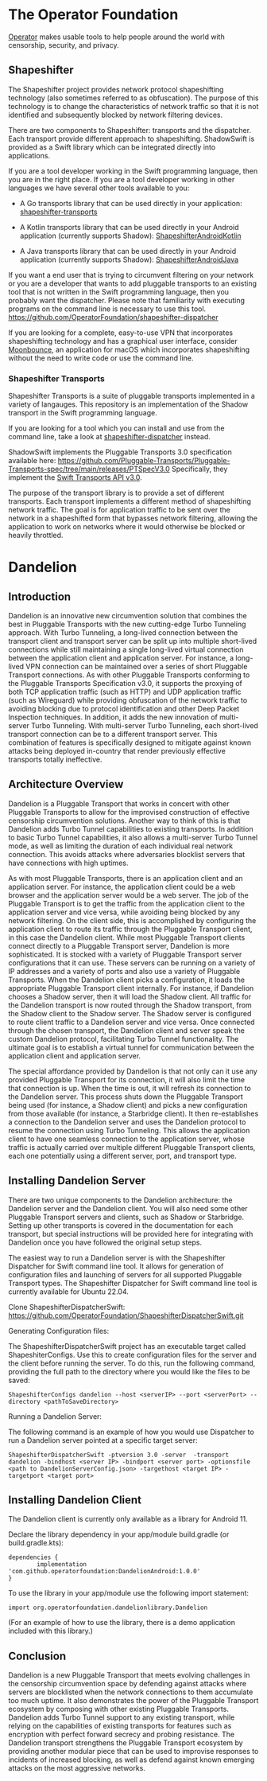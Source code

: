 # The Operator Foundation

[Operator](https://operatorfoundation.org) makes usable tools to help people around the world with censorship, security, and privacy.

## Shapeshifter

The Shapeshifter project provides network protocol shapeshifting technology
(also sometimes referred to as obfuscation). The purpose of this technology is
to change the characteristics of network traffic so that it is not identified
and subsequently blocked by network filtering devices.

There are two components to Shapeshifter: transports and the dispatcher. Each
transport provide different approach to shapeshifting. ShadowSwift is provided as a 
Swift library which can be integrated directly into applications.

If you are a tool developer working in the Swift programming language, then you
are in the right place. If you are a tool developer working in other languages we have 
several other tools available to you:

- A Go transports library that can be used directly in your application:
[shapeshifter-transports](https://github.com/OperatorFoundation/shapeshifter-transports)

- A Kotlin transports library that can be used directly in your Android application (currently supports Shadow):
[ShapeshifterAndroidKotlin](https://github.com/OperatorFoundation/ShapeshifterAndroidKotlin)

- A Java transports library that can be used directly in your Android application (currently supports Shadow):
[ShapeshifterAndroidJava](https://github.com/OperatorFoundation/ShapeshifterAndroidJava)

If you want a end user that is trying to circumvent filtering on your network or
you are a developer that wants to add pluggable transports to an existing tool
that is not written in the Swift programming language, then you probably want the
dispatcher. Please note that familiarity with executing programs on the command
line is necessary to use this tool.
<https://github.com/OperatorFoundation/shapeshifter-dispatcher>

If you are looking for a complete, easy-to-use VPN that incorporates
shapeshifting technology and has a graphical user interface, consider
[Moonbounce](https://github.com/OperatorFoundation/Moonbounce), an application for macOS which incorporates shapeshifting without
the need to write code or use the command line.

### Shapeshifter Transports

Shapeshifter Transports is a suite of pluggable transports implemented in a variety of langauges. This repository 
is an implementation of the Shadow transport in the Swift programming language. 

If you are looking for a tool which you can install and
use from the command line, take a look at [shapeshifter-dispatcher](https://github.com/OperatorFoundation/shapeshifter-dispatcher.git) instead.

ShadowSwift implements the Pluggable Transports 3.0 specification available here:
<https://github.com/Pluggable-Transports/Pluggable-Transports-spec/tree/main/releases/PTSpecV3.0> Specifically,
they implement the [Swift Transports API v3.0](https://github.com/Pluggable-Transports/Pluggable-Transports-spec/blob/main/releases/PTSpecV3.0/Pluggable%20Transport%20Specification%20v3.0%20-%20Swift%20Transport%20API%20v3.0.md).

The purpose of the transport library is to provide a set of different
transports. Each transport implements a different method of shapeshifting
network traffic. The goal is for application traffic to be sent over the network
in a shapeshifted form that bypasses network filtering, allowing
the application to work on networks where it would otherwise be blocked or
heavily throttled.

# Dandelion

## Introduction

Dandelion is an innovative new circumvention solution that combines the best in Pluggable
Transports with the new cutting-edge Turbo Tunneling approach. With Turbo Tunneling, a long-lived connection between the transport client and transport server can be split up into multiple short-lived connections while still maintaining a single long-lived virtual connection between the application client and application server. For instance, a long-lived VPN connection can be maintained over a series of short Pluggable Transport connections. As with other Pluggable Transports conforming to the Pluggable Transports Specification v3.0, it supports the proxying of both TCP application traffic (such as HTTP) and UDP application traffic (such as Wireguard) while providing obfuscation of the network traffic to avoiding blocking due to protocol identification and other Deep Packet Inspection techniques. In addition, it adds the new innovation of multi-server Turbo Tunneling. With multi-server Turbo Tunneling, each short-lived transport connection can be to a different transport server. This combination of features is specifically designed to mitigate against known attacks being deployed in-country that render previously effective transports totally ineffective.

## Architecture Overview

Dandelion is a Pluggable Transport that works in concert with other Pluggable Transports to allow for the improvised construction of effective censorship circumvention solutions. Another way to think of this is that Dandelion adds Turbo Tunnel capabilities to existing transports. In addition to basic Turbo Tunnel capabilities, it also allows a multi-server Turbo Tunnel mode, as well as limiting the duration of each individual real network connection. This avoids attacks where adversaries blocklist servers that have connections with high uptimes.

As with most Pluggable Transports, there is an application client and an application server. For instance, the application client could be a web browser and the application server would be a web server. The job of the Pluggable Transport is to get the traffic from the application client to the application server and vice versa, while avoiding being blocked by any network filtering. On the client side, this is accomplished by configuring the application client to route its traffic through the Pluggable Transport client, in this case the Dandelion client. While most Pluggable Transport clients connect directly to a Pluggable Transport server, Dandelion is more sophisticated. It is stocked with a variety of Pluggable Transport server configurations that it can use. These servers can be running on a variety of IP addresses and a variety of ports and also use a variety of Pluggable Transports. When the Dandelion client picks a configuration, it loads the appropriate Pluggable Transport client internally. For instance, if Dandelion chooses a Shadow server, then it will load the Shadow client. All traffic for the Dandelion transport is now routed through the Shadow transport, from the Shadow client to the Shadow server. The Shadow server is configured to route client traffic to a Dandelion server and vice versa. Once connected through the chosen transport, the Dandelion client and server speak the custom Dandelion protocol, facilitating Turbo Tunnel functionality. The ultimate goal is to establish a virtual tunnel for communication between the application client and application server.

The special affordance provided by Dandelion is that not only can it use any provided Pluggable Transport for its connection, it will also limit the time that connection is up. When the time is out, it will refresh its connection to the Dandelion server. This process shuts down the Pluggable Transport being used (for instance, a Shadow client) and picks a new configuration from those available (for instance, a Starbridge client). It then re-establishes a connection to the Dandelion server and uses the Dandelion protocol to resume the connection using Turbo Tunneling. This allows the application client to have one seamless connection to the application server, whose traffic is actually carried over multiple different Pluggable Transport clients, each one potentially using a different server, port, and transport type.

## Installing Dandelion Server

There are two unique components to the Dandelion architecture: the Dandelion server and the Dandelion client. You will also need some other Pluggable Transport servers and clients, such as Shadow or Starbridge. Setting up other transports is covered in the documentation for each transport, but special instructions will be provided here for integrating with Dandelion once you have followed the original setup steps.

The easiest way to run a Dandelion server is with the Shapeshifter Dispatcher for Swift command line tool. It allows for generation of configuration files and launching of servers for all supported Pluggable Transport types. The Shapeshifter Dispatcher for Swift command line tool is currently available for Ubuntu 22.04.

Clone ShapeshifterDispatcherSwift: https://github.com/OperatorFoundation/ShapeshifterDispatcherSwift.git

Generating Configuration files:

The ShapeshifterDispatcherSwift project has an executable target called ShapeshiterConfigs. Use this to create configuration files for the server and the client before running the server. To do this, run the following command, providing the full path to the directory where you would like the files to be saved: 

```
ShapeshifterConfigs dandelion --host <serverIP> --port <serverPort> --directory <pathToSaveDirectory>
```

Running a Dandelion Server:

The following command is an example of how you would use Dispatcher to run a Dandelion server pointed at a specific target server:

```
ShapeshifterDispatcherSwift -ptversion 3.0 -server  -transport dandelion -bindhost <server IP> -bindport <server port> -optionsfile <path to DandelionServerConfig.json> -targethost <target IP> -targetport <target port>
```

## Installing Dandelion Client

The Dandelion client is currently only available as a library for Android 11.

Declare the library dependency in your app/module build.gradle (or build.gradle.kts):

```
dependencies {
        implementation 'com.github.operatorfoundation:DandelionAndroid:1.0.0'
}
```

To use the library in your app/module use the following import statement:

```
import org.operatorfoundation.dandelionlibrary.Dandelion
```

(For an example of how to use the library, there is a demo application included with this library.) 

## Conclusion

Dandelion is a new Pluggable Transport that meets evolving challenges in the censorship circumvention space by defending against attacks where servers are blocklisted when the network connections to them accumulate too much uptime. It also demonstrates the power of the Pluggable Transport ecosystem by composing with other existing Pluggable Transports. Dandelion adds Turbo Tunnel support to any existing transport, while relying on the capabilities of existing transports for features such as encryption with perfect forward secrecy and probing resistance. The Dandelion transport strengthens the Pluggable Transport ecosystem by providing another modular piece that can be used to improvise responses to incidents of increased blocking, as well as defend against known emerging attacks on the most aggressive networks.
